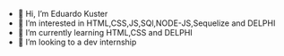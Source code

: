 - 👋 Hi, I’m Eduardo Kuster
- 👀 I’m interested in HTML,CSS,JS,SQl,NODE-JS,Sequelize and DELPHI 
- 🌱 I’m currently learning HTML,CSS and DELPHI
- 💞️ I’m looking to a dev internship 



